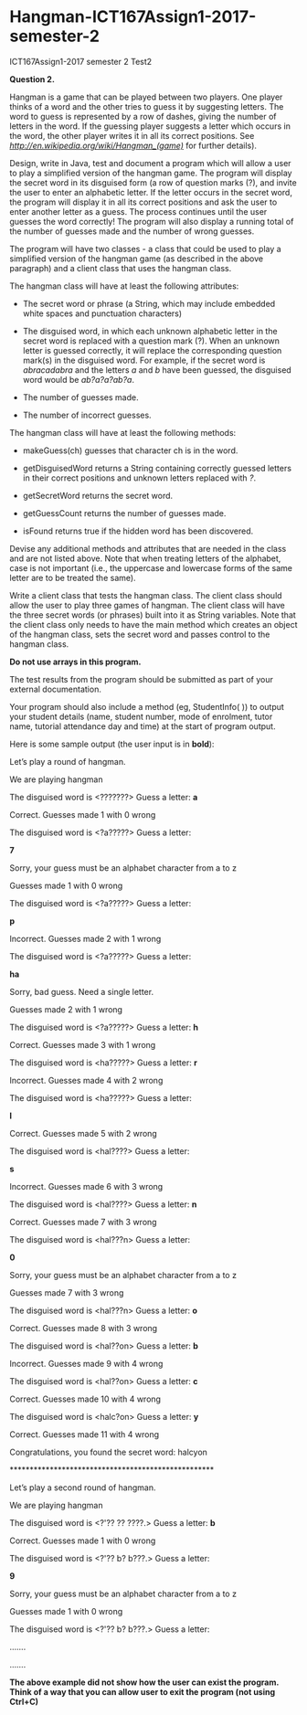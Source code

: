 # Hangman-ICT167Assign1-2017-semester-2
ICT167Assign1-2017 semester 2 Test2

**Question 2.**

Hangman is a game that can be played between two players. One player thinks of a
word and the other tries to guess it by suggesting letters. The word to guess is
represented by a row of dashes, giving the number of letters in the word. If the
guessing player suggests a letter which occurs in the word, the other player
writes it in all its correct positions. See
*http://en.wikipedia.org/wiki/Hangman_(game)* for further details).

Design, write in Java, test and document a program which will allow a user to
play a simplified version of the hangman game. The program will display the
secret word in its disguised form (a row of question marks (?), and invite the
user to enter an alphabetic letter. If the letter occurs in the secret word, the
program will display it in all its correct positions and ask the user to enter
another letter as a guess. The process continues until the user guesses the word
correctly! The program will also display a running total of the number of
guesses made and the number of wrong guesses.

The program will have two classes - a class that could be used to play a
simplified version of the hangman game (as described in the above paragraph) and
a client class that uses the hangman class.

The hangman class will have at least the following attributes:

-   The secret word or phrase (a String, which may include embedded white spaces
    and punctuation characters)

-   The disguised word, in which each unknown alphabetic letter in the secret
    word is replaced with a question mark (?). When an unknown letter is guessed
    correctly, it will replace the corresponding question mark(s) in the
    disguised word. For example, if the secret word is *abracadabra* and the
    letters *a* and *b* have been guessed, the disguised word would be
    *ab?a?a?ab?a*.

-   The number of guesses made.

-   The number of incorrect guesses.

The hangman class will have at least the following methods:

-   makeGuess(ch) guesses that character ch is in the word.

-   getDisguisedWord returns a String containing correctly guessed letters in
    their correct positions and unknown letters replaced with *?*.

-   getSecretWord returns the secret word.

-   getGuessCount returns the number of guesses made.

-   isFound returns true if the hidden word has been discovered.

Devise any additional methods and attributes that are needed in the class and
are not listed above. Note that when treating letters of the alphabet, case is
not important (i.e., the uppercase and lowercase forms of the same letter are to
be treated the same).

Write a client class that tests the hangman class. The client class should allow
the user to play three games of hangman. The client class will have the three
secret words (or phrases) built into it as String variables. Note that the
client class only needs to have the main method which creates an object of the
hangman class, sets the secret word and passes control to the hangman class.

**Do not use arrays in this program.**

The test results from the program should be submitted as part of your external
documentation.

Your program should also include a method (eg, StudentInfo( )) to output your
student details (name, student number, mode of enrolment, tutor name, tutorial
attendance day and time) at the start of program output.

Here is some sample output (the user input is in **bold**):

Let’s play a round of hangman.

We are playing hangman

The disguised word is \<???????\> Guess a letter: **a**

Correct. Guesses made 1 with 0 wrong

The disguised word is \<?a?????\> Guess a letter:

**7**

Sorry, your guess must be an alphabet character from a to z

Guesses made 1 with 0 wrong

The disguised word is \<?a?????\> Guess a letter:

**p**

Incorrect. Guesses made 2 with 1 wrong

The disguised word is \<?a?????\> Guess a letter:

**ha**

Sorry, bad guess. Need a single letter.

Guesses made 2 with 1 wrong

The disguised word is \<?a?????\> Guess a letter: **h**

Correct. Guesses made 3 with 1 wrong

The disguised word is \<ha?????\> Guess a letter: **r**

Incorrect. Guesses made 4 with 2 wrong

The disguised word is \<ha?????\> Guess a letter:

**l**

Correct. Guesses made 5 with 2 wrong

The disguised word is \<hal????\> Guess a letter:

**s**

Incorrect. Guesses made 6 with 3 wrong

The disguised word is \<hal????\> Guess a letter: **n**

Correct. Guesses made 7 with 3 wrong

The disguised word is \<hal???n\> Guess a letter:

**0**

Sorry, your guess must be an alphabet character from a to z

Guesses made 7 with 3 wrong

The disguised word is \<hal???n\> Guess a letter: **o**

Correct. Guesses made 8 with 3 wrong

The disguised word is \<hal??on\> Guess a letter: **b**

Incorrect. Guesses made 9 with 4 wrong

The disguised word is \<hal??on\> Guess a letter: **c**

Correct. Guesses made 10 with 4 wrong

The disguised word is \<halc?on\> Guess a letter: **y**

Correct. Guesses made 11 with 4 wrong

Congratulations, you found the secret word: halcyon

\*\*\*\*\*\*\*\*\*\*\*\*\*\*\*\*\*\*\*\*\*\*\*\*\*\*\*\*\*\*\*\*\*\*\*\*\*\*\*\*\*\*\*\*\*\*\*\*\*\*\*

Let’s play a second round of hangman.

We are playing hangman

The disguised word is \<?'?? ?? ????.\> Guess a letter: **b**

Correct. Guesses made 1 with 0 wrong

The disguised word is \<?'?? b? b???.\> Guess a letter:

**9**

Sorry, your guess must be an alphabet character from a to z

Guesses made 1 with 0 wrong

The disguised word is \<?'?? b? b???.\> Guess a letter:

…….

…….

**The above example did not show how the user can exist the program. Think of a
way that you can allow user to exit the program (not using Ctrl+C)**
